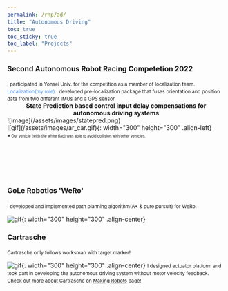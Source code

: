 ```yaml
---
permalink: /rnp/ad/
title: "Autonomous Driving"
toc: true
toc_sticky: true
toc_label: "Projects"
---
```

### Second Autonomous Robot Racing Competetion 2022
<span style="font-size:0.8em;">
    I participated in Yonsei Univ. for the competition as a member of localization team.<br>
    <span style="color:#4993FE">Localization(my role) </span>: developed pre-localization package that fuses orientation and position data from two different IMUs and a GPS sensor.
</span>
<div style="text-align: center; font-weight: bold;">
    State Prediction based control input delay compensations for autonomous driving systems
</div>
![image](/assets/images/statepred.png)
<br>
![gif](/assets/images/ar_car.gif){: width="300" height="300" .align-left}
<div style="text-align: left;">
    <span style="font-size:0.6em;">
        ⬅️ Our vehicle (with the white flag) was able to avoid collision with other vehicles.
    </span>
</div>
<br>
<br>
<br>
<br>
<br>

### GoLe Robotics 'WeRo'
<span style="font-size:0.8em;">
    I developed and implemented path planning algorithm(A* & pure pursuit) for WeRo.
</span>

![gif](/assets/images/wego.gif){: width="300" height="300" .align-center}

### Cartrasche
<span style="font-size:0.8em;">
    Cartrasche only follows worksman with target marker!
</span>

![gif](/assets/images/cartrasche_mov.gif){: width="300" height="300" .align-center}
<span style="font-size:0.8em;">
I designed actuator platform and took part in developing the autonomous driving system without motor velocity feedback.<br>
Check out more about Cartrasche on [Making Robots](/rnp/robot/) page!
</span>